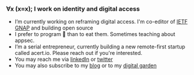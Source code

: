 ### ∀x (x=x); I work on identity and digital access

<!--
**fimbault/fimbault** is a ✨ _special_ ✨ repository because its `README.md` (this file) appears on your GitHub profile.

- 🔭 I’m currently working on reframing digital access. I'm co-editor of IETF GNAP.
- 🌱 I’m currently learning to be a dad
- 👯 I’m looking to collaborate on ...
- 🤔 I’m looking for help with ...
- 💬 Ask me about ...
- 📫 How to reach me: ...
- 😄 Pronouns: ...
- ⚡ Fun fact: ...
-->

- I’m currently working on reframing digital access. I'm co-editor of [IETF GNAP](https://github.com/ietf-wg-gnap/gnap-core-protocol) and building open source
- I prefer to program 🦀 than to eat them. Sometimes teaching about appsec. 
- I’m a serial entrepreneur, currently building a new remote-first startup called acert.io. Please reach out if you're interested.
- You may reach me via [linkedIn](https://www.linkedin.com/in/fimbault/) or [twitter](https://twitter.com/fimbault) 
- You may also subscribe to my [blog](https://blog.fimbault.com/) or to my [digital garden](https://hackmd.io/c9aIQ4lpTaia0st1QdbeJg)
